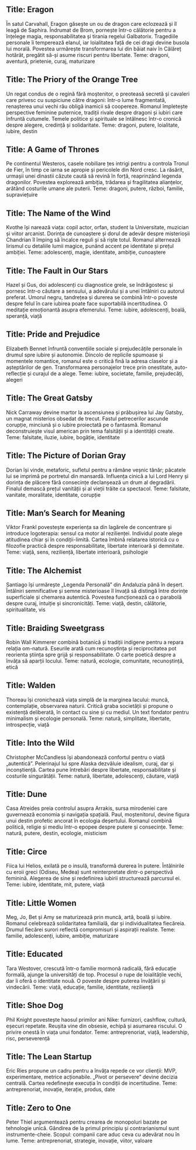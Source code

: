 ## Title: Eragon
În satul Carvahall, Eragon găsește un ou de dragon care eclozează și îl leagă de Saphira. Îndrumat de Brom, pornește într-o călătorie pentru a înțelege magia, responsabilitatea și tirania regelui Galbatorix. Tragediile personale îi temperează elanul, iar loialitatea față de cei dragi devine busola lui morală. Povestea urmărește transformarea lui din băiat naiv în Călăreț hotărât, pregătit să-și asume riscuri pentru libertate.
Teme: dragoni, aventură, prietenie, curaj, maturizare
## Title: The Priory of the Orange Tree
Un regat condus de o regină fără moștenitor, o preoteasă secretă și cavaleri care privesc cu suspiciune către dragoni: într-o lume fragmentată, renașterea unui vechi rău obligă inamicii să coopereze. Romanul împletește perspective feminine puternice, tradiții rivale despre dragoni și iubiri care înfruntă cutumele. Temele politice și spirituale se întâlnesc într-o cronică despre alegere, credință și solidaritate.
Teme: dragoni, putere, loialitate, iubire, destin
## Title: A Game of Thrones
Pe continentul Westeros, casele nobiliare țes intrigi pentru a controla Tronul de Fier, în timp ce iarna se apropie și pericolele din Nord cresc. La răsărit, urmașii unei dinastii căzute caută să revină în forță, reaprinzând legenda dragonilor. Povestea explorează ambiția, trădarea și fragilitatea alianțelor, arătând costurile umane ale puterii.
Teme: dragoni, putere, război, familie, supraviețuire
## Title: The Name of the Wind
Kvothe își narează viața: copil actor, orfan, student la Universitate, muzician și viitor arcanist. Dorința de cunoaștere și dorul de adevăr despre misterioșii Chandrian îl împing să încalce reguli și să riște totul. Romanul alternează lirismul cu detaliile lumii magice, punând accent pe identitate și prețul ambiției.
Teme: adolescenți, magie, identitate, ambiție, cunoaștere
## Title: The Fault in Our Stars
Hazel și Gus, doi adolescenți cu diagnostice grele, se îndrăgostesc și pornesc într-o căutare a sensului, a adevărului și a unei întâlniri cu autorul preferat. Umorul negru, tandrețea și durerea se combină într-o poveste despre felul în care iubirea poate face suportabilă incertitudinea. O meditație emoționantă asupra efemerului.
Teme: iubire, adolescenți, boală, speranță, viață
## Title: Pride and Prejudice
Elizabeth Bennet înfruntă convențiile sociale și prejudecățile personale în drumul spre iubire și autonomie. Dincolo de replicile spumoase și momentele romantice, romanul este o critică fină la adresa claselor și a așteptărilor de gen. Transformarea personajelor trece prin onestitate, auto-reflecție și curajul de a alege.
Teme: iubire, societate, familie, prejudecăți, alegeri
## Title: The Great Gatsby
Nick Carraway devine martor la ascensiunea și prăbușirea lui Jay Gatsby, un magnat misterios obsedat de trecut. Fastul petrecerilor ascunde corupție, minciună și o iubire proiectată pe o fantasmă. Romanul deconstruiește visul american prin tema falsității și a identității create.
Teme: falsitate, iluzie, iubire, bogăție, identitate
## Title: The Picture of Dorian Gray
Dorian își vinde, metaforic, sufletul pentru a rămâne veșnic tânăr; păcatele lui se imprimă pe portretul din mansardă. Influența cinică a lui Lord Henry și dorința de plăcere fără consecințe declanșează un drum al degradării. Finalul demască prețul vanității și al vieții trăite ca spectacol.
Teme: falsitate, vanitate, moralitate, identitate, corupție
## Title: Man’s Search for Meaning
Viktor Frankl povestește experiența sa din lagărele de concentrare și introduce logoterapia: sensul ca motor al rezilienței. Individul poate alege atitudinea chiar și în condiții-limită. Cartea îmbină relatarea istorică cu o filozofie practică despre responsabilitate, libertate interioară și demnitate.
Teme: viață, sens, reziliență, libertate interioară, psihologie
## Title: The Alchemist
Santiago își urmărește „Legenda Personală” din Andaluzia până în deșert. Întâlniri semnificative și semne misterioase îl învață să distingă între dorințe superficiale și chemarea autentică. Povestea funcționează ca o parabolă despre curaj, intuiție și sincronicități.
Teme: viață, destin, călătorie, spiritualitate, vis
## Title: Braiding Sweetgrass
Robin Wall Kimmerer combină botanică și tradiții indigene pentru a repara relația om-natură. Eseurile arată cum recunoștința și reciprocitatea pot reorienta știința spre grijă și responsabilitate. O carte poetică despre a învăța să aparții locului.
Teme: natură, ecologie, comunitate, recunoștință, etică
## Title: Walden
Thoreau își cronichează viața simplă de la marginea lacului: muncă, contemplație, observarea naturii. Critică graba societății și propune o existență deliberată, în contact cu sine și cu mediul. Un text fondator pentru minimalism și ecologie personală.
Teme: natură, simplitate, libertate, introspecție, viață
## Title: Into the Wild
Christopher McCandless își abandonează confortul pentru o viață „autentică”. Pelerinajul lui spre Alaska dezvăluie idealism, curaj, dar și inconștiență. Cartea pune întrebări despre libertate, responsabilitate și costurile singurătății.
Teme: natură, libertate, adolescenți, căutare, viață
## Title: Dune
Casa Atreides preia controlul asupra Arrakis, sursa mirodeniei care guvernează economia și navigația spațială. Paul, moștenitorul, devine figura unui destin profetic ancorat în ecologia deșertului. Romanul combină politică, religie și mediu într-o epopee despre putere și consecințe.
Teme: natură, putere, destin, ecologie, misticism
## Title: Circe
Fiica lui Helios, exilată pe o insulă, transformă durerea în putere. Întâlnirile cu eroii greci (Odiseu, Medea) sunt reinterpretate dintr-o perspectivă feminină. Alegerea de sine și redefinirea iubirii structurează parcursul ei.
Teme: iubire, identitate, mit, putere, viață
## Title: Little Women
Meg, Jo, Bet și Amy se maturizează prin muncă, artă, boală și iubire. Romanul celebrează solidaritatea familială, dar și individualitatea fiecăreia. Drumul fiecărei surori reflectă compromisuri și aspirații realiste.
Teme: familie, adolescenți, iubire, ambiție, maturizare
## Title: Educated
Tara Westover, crescută într-o familie mormonă radicală, fără educație formală, ajunge la universități de top. Procesul o rupe de loialitățile vechi, dar îi oferă o identitate nouă. O poveste despre puterea învățării și vindecării.
Teme: viață, educație, familie, identitate, reziliență
## Title: Shoe Dog
Phil Knight povestește haosul primilor ani Nike: furnizori, cashflow, cultură, eșecuri repetate. Reușita vine din obsesie, echipă și asumarea riscului. O privire onestă în viața unui fondator.
Teme: antreprenoriat, viață, leadership, risc, perseverență
## Title: The Lean Startup
Eric Ries propune un cadru pentru a învăța repede ce vor clienții: MVP, experimentare, metrice acționabile. „Pivot or persevere” devine decizia centrală. Cartea redefinește execuția în condiții de incertitudine.
Teme: antreprenoriat, inovație, iterație, produs, date
## Title: Zero to One
Peter Thiel argumentează pentru crearea de monopoluri bazate pe tehnologie unică. Gândirea de la primul principiu și contrarianismul sunt instrumente-cheie. Scopul: companii care aduc ceva cu adevărat nou în lume.
Teme: antreprenoriat, strategie, inovație, viitor, valoare